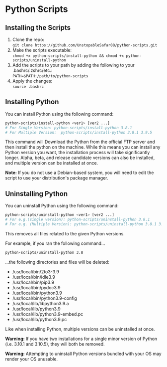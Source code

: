 # Python Scripts

## Installing the Scripts

1. Clone the repo:<br> `git clone https://github.com/UnstopableSafar08/python-scripts.git`
2. Make the scripts executable: <br> `chmod +x python-scripts/install-python && chmod +x python-scripts/uninstall-python`
3. Add the scripts to your path by adding the following to your .bashrc/.zshrc/etc.:<br> `PATH=$PATH:/path/to/python-scripts`
4. Apply the changes:<br>`source .bashrc`

## Installing Python

You can install Python using the following command:

```sh
python-scripts/install-python <ver1> [ver2 ...]
# For Single Version: python-scripts/install-python 3.8.1
# For Multiple Version:  python-scripts/install-python 3.8.1 3.9.5 
```

This command will Download the Python from the official FTP server and then install the python on the machine.
While this means you can install any Python version you want, the installation process will take significantly longer.
Alpha, beta, and release candidate versions can also be installed, and multiple version can be installed at once.


**Note:** If you do not use a Debian-based system, you will need to edit the script to use your distribution's package manager.

## Uninstalling Python

You can uninstall Python using the following command:

```sh
python-scripts/uninstall-python <ver1> [ver2 ...]
# For e.g.(single version): python-scripts/uninstall-python 3.8.1
# For e.g. (Multiple Version): python-scripts/uninstall-python 3.8.1 3.9.5 3.10.2
```

This removes all files related to the given Python versions.

For example, if you ran the following command...

```sh
python-scripts/uninstall-python 3.8
```

...the following directories and files will be deleted:

* /usr/local/bin/2to3-3.9
* /usr/local/bin/idle3.9
* /usr/local/bin/pip3.9
* /usr/local/bin/pydoc3.9
* /usr/local/bin/python3.9
* /usr/local/bin/python3.9-config
* /usr/local/lib/libpython3.9.a
* /usr/local/lib/python3.9
* /usr/local/lib/python3.9-embed.pc
* /usr/local/lib/python3.9.pc

Like when installing Python, multiple versions can be uninstalled at once.

**Warning:** If you have two installations for a single minor version of Python (i.e. 3.10.1 and 3.10.5), they will both be removed.

**Warning:** Attempting to uninstall Python versions bundled with your OS may render your OS unusable.
